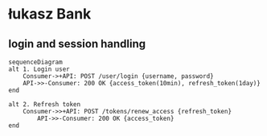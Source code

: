 # łukasz Bank

## login and session handling

```mermaid
sequenceDiagram
alt 1. Login user
    Consumer->+API: POST /user/login {username, password}
    API->>-Consumer: 200 OK {access_token(10min), refresh_token(1day)}
end

alt 2. Refresh token
    Consumer->>+API: POST /tokens/renew_access {refresh_token}
        API->>-Consumer: 200 OK {access_token}
end
```
